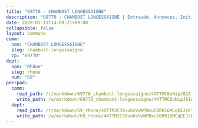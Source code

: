 ```yaml
---
title: "69770 - CHAMBOST LONGESSAIGNE"
description: "69770 - CHAMBOST LONGESSAIGNE | Entraide, Annonces, Initiatives"
date: 2020-01-11T14:09:21+09:00
collapsible: false
layout: commune
comm:
  nom: "CHAMBOST LONGESSAIGNE"
  slug: chambost-longessaigne
  cp: "69770"
dept:
  nom: "Rhône"
  slug: rhone
  num: "69"
peerpad:
  comm:
    read_path: /r/markdown/69770_chambost-longessaigne/4XTTMC8oNipJ81AfCHADBppWraEmcYcmjvh71jP8C6cZJDMBg
    write_path: /w/markdown/69770_chambost-longessaigne/4XTTMC8oNipJ81AfCHADBppWraEmcYcmjvh71jP8C6cZJDMBg-K3TgTfQDY2FYpTxQGDGZ8cnnMeCb12AsJhvJAvRoT8pe3Qhervsz3Y1Y8auH7SaN15UsztYsTERm9zkn1Ju1Ucd4hMnRRzA9y2XdpyrFMyD6poYyymvHvf4B2njRUWvXZ2YrhNCA
  dept:
    read_path: /r/markdown/69_rhone/4XTTMJC39vu6sVwWPNxu5BRH16MCqEEJsbYu4RNyAxnNmNtVW
    write_path: /w/markdown/69_rhone/4XTTMJC39vu6sVwWPNxu5BRH16MCqEEJsbYu4RNyAxnNmNtVW-K3TgUzVUEXrXvc8NoaD9JfiBpc5MBFP7KZFqLEsm11xqJDEwSVMy7UACp2eYMzek3K6y2WLoyzq5xdKMZeizKNpfHbUBgJcoYSqfidBaPx8RcTCPmdCXhdgeLZLEYHVco5fHD6Pz
---
```


